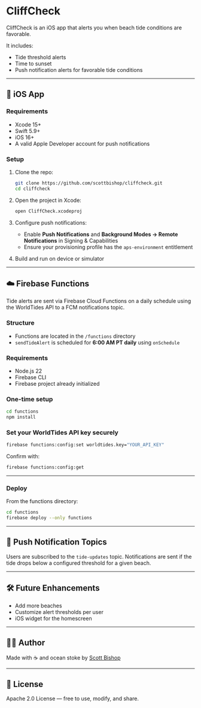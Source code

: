 # CliffCheck

CliffCheck is an iOS app that alerts you when beach tide conditions are favorable.

It includes:

* Tide threshold alerts
* Time to sunset
* Push notification alerts for favorable tide conditions

---

## 📱 iOS App

### Requirements

* Xcode 15+
* Swift 5.9+
* iOS 16+
* A valid Apple Developer account for push notifications

### Setup

1. Clone the repo:

   ```bash
   git clone https://github.com/scottbishop/cliffcheck.git
   cd cliffcheck
   ```

2. Open the project in Xcode:

   ```bash
   open CliffCheck.xcodeproj
   ```

3. Configure push notifications:

   * Enable **Push Notifications** and **Background Modes → Remote Notifications** in Signing & Capabilities
   * Ensure your provisioning profile has the `aps-environment` entitlement

4. Build and run on device or simulator

---

## ☁️ Firebase Functions

Tide alerts are sent via Firebase Cloud Functions on a daily schedule using the WorldTides API to a FCM notifications topic.

### Structure

* Functions are located in the `/functions` directory
* `sendTideAlert` is scheduled for **6:00 AM PT daily** using `onSchedule`

### Requirements

* Node.js 22
* Firebase CLI
* Firebase project already initialized

### One-time setup

```bash
cd functions
npm install
```

### Set your WorldTides API key securely

```bash
firebase functions:config:set worldtides.key="YOUR_API_KEY"
```

Confirm with:

```bash
firebase functions:config:get
```

---

### Deploy

From the functions directory:

```bash
cd functions
firebase deploy --only functions
```

---

## 🔔 Push Notification Topics

Users are subscribed to the `tide-updates` topic. Notifications are sent if the tide drops below a configured threshold for a given beach.

---

## 🛠️ Future Enhancements

* Add more beaches
* Customize alert thresholds per user
* iOS widget for the homescreen

---

## 👨‍💼 Author

Made with ☕ and ocean stoke by [Scott Bishop](https://github.com/scottbishop)

---

## 📝 License

Apache 2.0 License — free to use, modify, and share.
